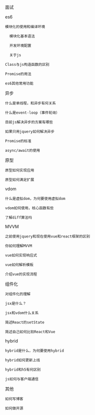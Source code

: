 面试

  es6

    模块化的使用和编译环境

      模块化基本语法

      开发环境配置

      关于js

    Class与js构造函数的区别

    Promise的用法

    es6其他常用功能

  异步

    什么是单线程，和异步有何关系

    什么是event-loop（事件轮询）

    目前js解决异步的方案有哪些

    如果只用jquery如何解决异步

    Promise的标准

    async/await的使用

  原型

    原型如何实现应用

    原型如何满足扩展

  vdom

    什么是虚拟dom，为何要使用虚拟dom

    vdom如何使用，核心函数有些

    了解diff算法吗

  MVVM

    之前使用jquery和现在使用vue和react框架的区别

    你如何理解MVVM

    vue如何实现响应式

    vue如何解析模板

    介绍vue的实现流程

  组件化

    对组件化的理解

    jsx是什么？

    jsx和vdom什么关系

    简述React的setState

    简述自己如何比较React和Vue

  hybrid

    hybrid是什么，为何要使用hybrid

    hybrid如何更新上线

    hybrid和h5有何区别

    js如何与客户端通信

  其他

    如何写博客

    如何做开源



